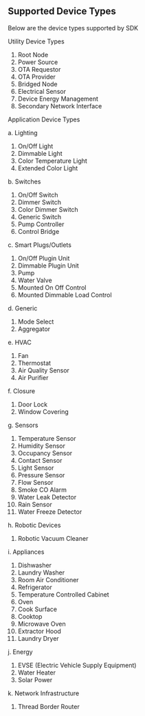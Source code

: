 ## Supported Device Types

Below are the device types supported by SDK

Utility Device Types
1. Root Node
2. Power Source
3. OTA Requestor
4. OTA Provider
5. Bridged Node
6. Electrical Sensor
7. Device Energy Management
8. Secondary Network Interface

Application Device Types

a. Lighting

1. On/Off Light
2. Dimmable Light
3. Color Temperature Light
4. Extended Color Light

b. Switches
1. On/Off Switch
2. Dimmer Switch
3. Color Dimmer Switch
4. Generic Switch
5. Pump Controller
6. Control Bridge

c. Smart Plugs/Outlets
1. On/Off Plugin Unit
2. Dimmable Plugin Unit
3. Pump
4. Water Valve
5. Mounted On Off Control
6. Mounted Dimmable Load Control

d. Generic
1. Mode Select
2. Aggregator

e. HVAC
1. Fan
2. Thermostat
3. Air Quality Sensor
4. Air Purifier

f. Closure
1. Door Lock
2. Window Covering

g. Sensors
1. Temperature Sensor
2. Humidity Sensor
3. Occupancy Sensor
4. Contact Sensor
5. Light Sensor
6. Pressure Sensor
7. Flow Sensor
8. Smoke CO Alarm
9. Water Leak Detector
10. Rain Sensor
11. Water Freeze Detector

h. Robotic Devices
1. Robotic Vacuum Cleaner

i. Appliances
1. Dishwasher
2. Laundry Washer
3. Room Air Conditioner
4. Refrigerator
5. Temperature Controlled Cabinet
6. Oven
7. Cook Surface
8. Cooktop
9. Microwave Oven
10. Extractor Hood
11. Laundry Dryer

j. Energy
1. EVSE (Electric Vehicle Supply Equipment)
2. Water Heater
3. Solar Power

k. Network Infrastructure
1. Thread Border Router
